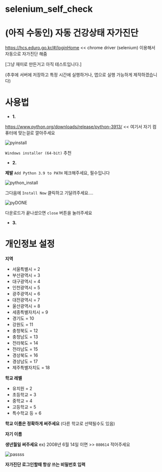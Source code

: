 # selenium_self_check

# (아직 수동인) 자동 건강상태 자가진단
https://hcs.eduro.go.kr/#/loginHome << chrome driver (selenium) 이용해서 자동으로 자가진단 해줌

[그냥 재미로 만든거고 아직 테스트입니다.]

(추후에 서버에 저장하고 특정 시간에 실행하거나, 앱으로 실행 가능하게 제작하겠습니다)

# 사용법

- **1.**

https://www.python.org/downloads/release/python-3913/ << 여기서 자기 컴퓨터에 맞는걸로 깔아주세요

![pyinstall](https://user-images.githubusercontent.com/61219866/189373384-7a5984d4-371a-4c65-b613-31431451b953.png)

   `Windows installer (64-bit)` 추천
   
- **2.**

**제발** `Add Python 3.9 to PATH` 체크해주세요, 필수입니다

![python_install](https://user-images.githubusercontent.com/61219866/189372511-e5ce77e6-6c7e-4f0a-869a-3a6cf1809a54.png)

그다음에 `Install Now` 클릭하고 기달려주세요....

![pyDONE](https://user-images.githubusercontent.com/61219866/189375542-2719ac25-a1f9-4410-a41f-e0b62a1e51b3.png)

다운로드가 끝나셨으면 `close` 버튼을 눌러주세요

- **3.**



# 개인정보 설정
**지역**
- 서울특별시 = 2
- 부산광역시 = 3
- 대구광역시 = 4
- 인천광역시 = 5
- 광주광역시 = 6
- 대전광역시 = 7
- 울산광역시 = 8
- 세종특별자치시 = 9
- 경기도 = 10
- 강원도 = 11
- 충청북도 = 12
- 충청남도 = 13
- 전라북도 = 14
- 전라남도 = 15
- 경상북도 = 16
- 경상남도 = 17
- 제주특별자치도 = 18

**학교 레벨**
- 유치원 = 2
- 초등학교 = 3
- 중학교 = 4
- 고등학교 = 5
- 특수학교 등 = 6

**학교 이름은 정확하게 써주세요** (다른 학교로 선택될수도 있음)

**자기 이름**

**생년월일 써주세요** ex) 2008년 6월 14일 이면 >> `080614` 적어주세요

![passss](https://user-images.githubusercontent.com/61219866/189305084-e970eb47-37f0-484f-91d4-e8d396d370f8.png)

**자가진단 로그인할때 항상 쓰는 비밀번호 입력**


